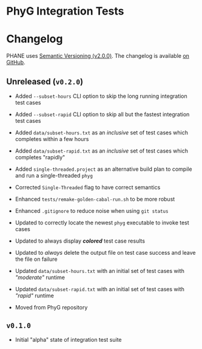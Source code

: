 PhyG Integration Tests
=======================

# Changelog

PHANE uses [Semantic Versioning (v2.0.0)][SemVer-URI].
The changelog is available [on GitHub][GitHub-Changelog].


## Unreleased (`v0.2.0`)

  * Added `--subset-hours` CLI option to skip the long running integration test cases

  * Added `--subset-rapid` CLI option to skip all but the fastest integration test cases

  * Added `data/subset-hours.txt` as an *inclusive* set of test cases which completes within a few hours

  * Added `data/subset-rapid.txt` as an *inclusive* set of test cases which completes "rapidly"

  * Added `single-threaded.project` as an alternative build plan to compile and run a single-threaded `phyg`

  * Corrected `Single-Threaded` flag to have correct semantics

  * Enhanced `tests/remake-golden-cabal-run.sh` to be more robust

  * Enhanced `.gitignore` to reduce noise when using `git status`

  * Updated to correctly locate the newest `phyg` executable to invoke test cases

  * Updated to always display ***colored*** test case results

  * Updated to *always* delete the output file on test case success and leave the file on failure

  * Updated `data/subset-hours.txt` with an initial set of test cases with *"moderate"* runtime

  * Updated `data/subset-rapid.txt` with an initial set of test cases with *"rapid"* runtime

  * Moved from PhyG repository


## `v0.1.0`

  * Initial "alpha" state of integration test suite


[GitHub-Changelog]: https://github.com/AMNH/PhyG-Integration-Tests/Changelog.md
[SemVer-URI]: https://semver.org/spec/v2.0.0.html
